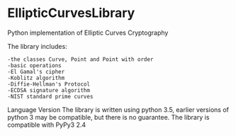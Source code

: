 # EllipticCurvesLibrary
Python implementation of Elliptic Curves Cryptography

The library includes:

    -the classes Curve, Point and Point with order
    -basic operations
    -El Gamal's cipher
    -Koblitz algorithm
    -Diffie-Hellman's Protocol 
    -ECDSA signature algorithm
    -NIST standard prime curves
    
Language Version
The library is written using python 3.5, earlier versions of python 3 may be compatible, but there is no guarantee.
The library is compatible with PyPy3 2.4



